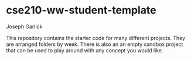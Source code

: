 # cse210-ww-student-template
Joseph Garlick

This repository contains the starter code for many different projects. They are arranged folders by week. There is also an an empty sandbox project that can be used to play around with any concept you would like.
